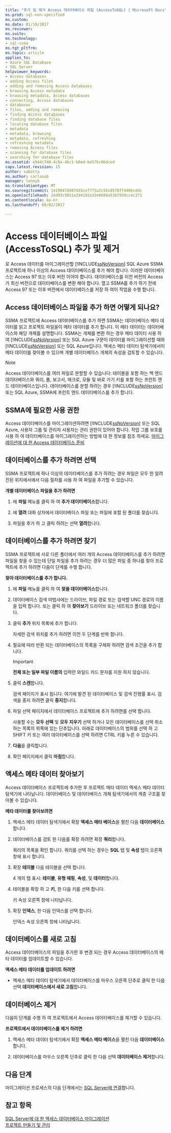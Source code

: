```yaml
---
title: "추가 및 제거 Access 데이터베이스 파일 (AccessToSQL) | Microsoft Docs"
ms.prod: sql-non-specified
ms.custom: 
ms.date: 01/19/2017
ms.reviewer: 
ms.suite: 
ms.technology:
- sql-ssma
ms.tgt_pltfrm: 
ms.topic: article
applies_to:
- Azure SQL Database
- SQL Server
helpviewer_keywords:
- Access databases
- adding Access files
- adding and removing Access databases
- browsing Access metadata
- browsing metadata, Access databases
- connecting, Access databases
- databases
- files, adding and removing
- finding Access databases
- finding database files
- locating database files
- metadata
- metadata, browsing
- metadata, refreshing
- refreshing metadata
- removing Access files
- scanning for database files
- searching for database files
ms.assetid: e944c740-4c8a-4bc1-b0ed-be57bc06dced
caps.latest.revision: 15
author: sabotta
ms.author: carlasab
manager: lonnyb
ms.translationtype: MT
ms.sourcegitcommit: 1419847dd47435cef775a2c55c0578ff4406cddc
ms.openlocfilehash: 24d93c5851e2d4192a32e0684a53b7939cc4c371
ms.contentlocale: ko-kr
ms.lasthandoff: 08/02/2017

---
```

# <a name="adding-and-removing-access-database-files-accesstosql"></a>Access 데이터베이스 파일 (AccessToSQL) 추가 및 제거
로 Access 데이터를 마이그레이션할 [!INCLUDE[ssNoVersion](../../includes/ssnoversion_md.md)] SQL Azure SSMA 프로젝트에 하나 이상의 Access 데이터베이스를 추가 해야 합니다. 이러한 데이터베이스는 Access 97 또는 이후 버전 이어야 합니다. 데이터베이스를 이전 버전의 Access가 최신 버전으로 데이터베이스를 변환 해야 합니다. 열고 SSMA를 추가 하기 전에 Access 97 또는 이후 버전에서 데이터베이스를 저장 하 여이 작업을 수행 합니다.  
  
## <a name="what-happens-when-you-add-access-database-files"></a>Access 데이터베이스 파일을 추가 하면 어떻게 되나요?  
SSMA 프로젝트에 Access 데이터베이스를 추가 하면 SSMA는 데이터베이스 메타 데이터를 읽고 프로젝트 파일을이 메타 데이터를 추가 합니다. 이 메타 데이터는 데이터베이스와 해당 개체를 설명합니다. SSMA는 개체를 변환 하는 경우 메타 데이터 사용 하 여 [!INCLUDE[ssNoVersion](../../includes/ssnoversion_md.md)] 또는 SQL Azure 구문이 데이터를 마이그레이션할 때와 [!INCLUDE[ssNoVersion](../../includes/ssnoversion_md.md)] 또는 SQL Azure입니다. 액세스 메타 데이터 탐색기에서이 메타 데이터를 찾아볼 수 있으며 개별 데이터베이스 개체의 속성을 검토할 수 있습니다.  
  
> [!NOTE]  
> Access 데이터베이스를 여러 파일로 분할할 수 있습니다: 테이블을 포함 하는 백 엔드 데이터베이스와 쿼리, 폼, 보고서, 매크로, 모듈 및 바로 가기 키를 포함 하는 프런트 엔드 데이터베이스입니다. 데이터베이스를 분할 하려는 경우 [!INCLUDE[ssNoVersion](../../includes/ssnoversion_md.md)] 또는 SQL Azure, SSMA에 프런트 엔드 데이터베이스를 추가 합니다.  
  
## <a name="permissions-that-are-required-by-ssma"></a>SSMA에 필요한 사용 권한  
Access 데이터베이스를 마이그레이션하려면 [!INCLUDE[ssNoVersion](../../includes/ssnoversion_md.md)] 또는 SQL Azure, 사용자 그룹 및 관리자 사용자는 관리 권한이 있어야 합니다. 작업 그룹 보호를 사용 하 여 데이터베이스를 마이그레이션하는 방법에 대 한 정보를 참조 하세요. [마이그레이션에 대 한 Access 데이터베이스 준비](http://msdn.microsoft.com/en-us/9b80a9e0-08e7-4b4d-b5ec-cc998d3f5114)  
  
## <a name="selecting-databases-to-add"></a>데이터베이스를 추가 하려면 선택  
SSMA 프로젝트에 하나 이상의 데이터베이스를 추가 하려는 경우 파일은 모두 한 알려진된 위치에서에서 다음 절차를 사용 하 여 파일을 추가할 수 있습니다.  
  
**개별 데이터베이스 파일을 추가 하려면**  
  
1.  에 **파일** 메뉴를 클릭 하 여 **추가 데이터베이스**합니다.  
  
2.  에 **열려** 대화 상자에서 데이터베이스 파일 또는 파일에 포함 된 폴더를 찾습니다.  
  
3.  파일을 추가 하 고 클릭 하려는 선택 **열려**합니다.  
  
## <a name="finding-databases-to-add"></a>데이터베이스를 추가 하려면 찾기  
SSMA 프로젝트에 서로 다른 폴더에서 여러 개의 Access 데이터베이스를 추가 하려면 파일을 찾을 수 있는데 단일 파일을 추가 하려는 경우 더 많은 파일 중 하나를 찾아 프로젝트에 추가 하려면 다음이 단계를 수행 합니다.  
  
**찾아 데이터베이스를 추가 합니다.**  
  
1.  에 **파일** 메뉴를 클릭 하 여 **찾을 데이터베이스**합니다.  
  
2.  데이터베이스 검색 마법사에는 드라이브, 파일 경로 또는 검색할 UNC 경로의 이름을 입력 합니다. 또는 클릭 하 여 **찾아보기** 드라이브 또는 네트워크 폴더를 찾습니다.  
  
3.  클릭 **추가** 위치 목록에 추가 합니다.  
  
    자세한 검색 위치를 추가 하려면 이전 두 단계를 반복 합니다.  
  
4.  필요에 따라 반환 되는 데이터베이스의 목록을 구체화 하려면 검색 조건을 추가 합니다.  
  
    > [!IMPORTANT]  
    > **전체 또는 일부 파일 이름의** 입력란 와일드 카드 문자를 지원 하지 않습니다.  
  
5.  클릭 **스캔**합니다.  
  
    검색 페이지가 표시 됩니다. 여기에 발견 된 데이터베이스 및 검색 진행률 표시. 검색을 중지 하려면 클릭 **중지**합니다.  
  
6.  파일 선택 페이지에서 데이터베이스 프로젝트에 추가 하려면를 선택 합니다.  
  
    사용할 수는 **모두 선택** 및 **모두 지우기** 선택 하거나 모든 데이터베이스를 선택 취소 하는 목록의 위쪽에 있는 단추입니다. 아래로 데이터베이스의 범위를 선택 하 고 SHIFT 키 또는 여러 데이터베이스를 선택 하려면 CTRL 키를 누른 수 있습니다.  
  
7.  **다음**을 클릭합니다.  
  
8.  확인 페이지에서 클릭 **마침**합니다.  
  
## <a name="browsing-access-metadata"></a>액세스 메타 데이터 찾아보기  
Access 데이터베이스 프로젝트에 추가한 후 프로젝트 메타 데이터 액세스 메타 데이터 탐색기에 나타납니다. 데이터베이스 및 데이터베이스 개체 탐색기에서의 계층 구조를 찾아볼 수 있습니다.  
  
**메타 데이터를 찾아보려면**  
  
1.  액세스 메타 데이터 탐색기에서 확장 **액세스 메타 베이스**을 펼친 다음 **데이터베이스**합니다.  
  
2.  데이터베이스를 검토 한 다음를 확장 하려면 확장 **쿼리**합니다.  
  
    쿼리의 목록을 확인 합니다. 쿼리를 선택 하는 경우는 **SQL** 탭 및 **속성** 탭이 오른쪽 창에 표시 합니다.  
  
3.  확장 **테이블** 다음 테이블을 선택 합니다.  
  
    4 개의 탭 표시: **테이블**, **유형 매핑**, **속성**, 및 **데이터**합니다.  
  
4.  테이블을 확장 하 고 **키**, 한 다음 키를 선택 합니다.  
  
    키 속성 오른쪽 창에 나타납니다.  
  
5.  확장 **인덱스**, 한 다음 인덱스를 선택 합니다.  
  
    인덱스 속성 오른쪽 창에 나타납니다.  
  
## <a name="refreshing-databases"></a>데이터베이스를 새로 고침  
Access 데이터베이스의 파일을 추가한 후 변경 되는 경우 Access 데이터베이스의 메타 데이터를 업데이트할 수 있습니다.  
  
**액세스 메타 데이터를 업데이트 하려면**  
  
-   액세스 메타 데이터 탐색기에서 데이터베이스를 마우스 오른쪽 단추로 클릭 한 다음 선택 **데이터베이스에서 새로 고침**합니다.  
  
## <a name="removing-databases"></a>데이터베이스 제거  
다음이 단계를 수행 하 여 프로젝트에서 Access 데이터베이스를 제거할 수 있습니다.  
  
**프로젝트에서 데이터베이스를 제거 하려면**  
  
1.  액세스 메타 데이터 탐색기에서 확장 **액세스 메타 베이스**을 펼친 다음 **데이터베이스**합니다.  
  
2.  데이터베이스를 마우스 오른쪽 단추로 클릭 한 다음 선택 **데이터베이스 제거**합니다.  
  
## <a name="next-step"></a>다음 단계  
마이그레이션 프로세스의 다음 단계에서는 [SQL Server에 연결](http://msdn.microsoft.com/en-us/bb8c4bde-cfc2-4636-92ae-5dd24abe9536)합니다.  
  
## <a name="see-also"></a>참고 항목  
[SQL Server에 대 한 액세스 데이터베이스 마이그레이션](http://msdn.microsoft.com/en-us/76a3abcf-2998-4712-9490-fe8d872c89ca)  
[프로젝트 만들기 및 관리](http://msdn.microsoft.com/en-us/f2d1f0b0-5394-4adb-b3f3-abd71eb68ca7)  
  

